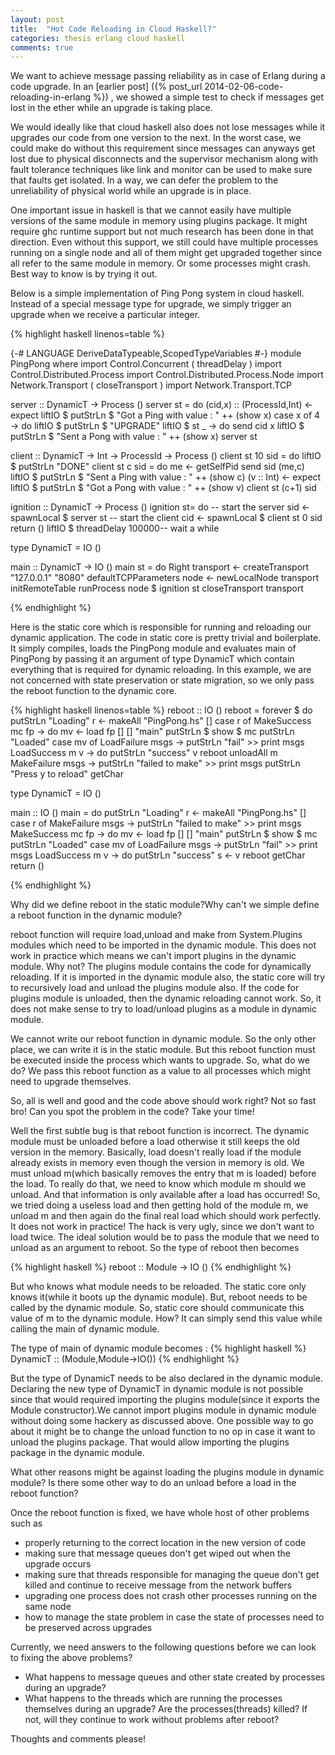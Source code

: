 ```yaml
---
layout: post
title:  "Hot Code Reloading in Cloud Haskell?"
categories: thesis erlang cloud haskell
comments: true
---
```


We want to achieve message passing reliability as in case of Erlang
during a code upgrade.  In an [earlier post] ({% post_url 2014-02-06-code-reloading-in-erlang %}) , we showed a simple test to
check if messages get lost in the ether while an upgrade is taking
place.

We would ideally like that cloud haskell also does not lose
messages while it upgrades our code from one version to the next.
In the worst case, we could make do without this requirement since
messages can anyways get lost due to physical disconnects and the
supervisor mechanism along with fault tolerance techniques like link
and monitor can be used to make sure that faults get isolated. In a
way, we can defer the problem to the unreliability of physical world
while an upgrade is in place.

One important issue in haskell is that we cannot easily have multiple
versions of the same module in memory using plugins package. It might
require ghc runtime support but not much research has been done in
that direction. Even without this support, we still could have
multiple processes running on a single node and all of them might get
upgraded together since all refer to the same module in memory. Or
some processes might crash. Best way to know is by trying it out.

Below is a simple implementation of Ping Pong system in cloud
haskell. Instead of a special message type for upgrade, we simply
trigger an upgrade when we receive a particular integer.

{% highlight haskell linenos=table %}

{-# LANGUAGE DeriveDataTypeable,ScopedTypeVariables #-}
module PingPong where
import Control.Concurrent ( threadDelay )
import Control.Distributed.Process
import Control.Distributed.Process.Node
import Network.Transport ( closeTransport )
import Network.Transport.TCP

server :: DynamicT -> Process ()
server st = do
    (cid,x) :: (ProcessId,Int) <- expect
    liftIO $ putStrLn $ "Got  a Ping with value : " ++ (show x)
    case x of
      4 -> do
        liftIO $ putStrLn $ "UPGRADE"
        liftIO $ st
      _ -> do
        send cid x
        liftIO $ putStrLn $ "Sent a Pong with value : " ++ (show x)
        server st

client :: DynamicT -> Int -> ProcessId -> Process ()
client st 10 sid = do
  liftIO $ putStrLn "DONE"
client st c sid = do
  me <- getSelfPid
  send sid (me,c)
  liftIO $ putStrLn $ "Sent a Ping with value : " ++ (show c)
  (v :: Int) <- expect
  liftIO $ putStrLn $ "Got  a Pong with value : " ++ (show v)
  client st (c+1) sid

ignition :: DynamicT -> Process ()
ignition st= do
    -- start the server
    sid <- spawnLocal $ server st
    -- start the client
    cid <- spawnLocal $ client st 0 sid
    return ()
    liftIO $ threadDelay 100000-- wait a while

type DynamicT = IO ()

main :: DynamicT -> IO ()
main st = do
    Right transport <- createTransport "127.0.0.1" "8080"
                            defaultTCPParameters
    node <- newLocalNode transport initRemoteTable
    runProcess node $ ignition st
    closeTransport transport

{% endhighlight %}

Here is the static core which is responsible for running and reloading
our dynamic application. The code in static core is pretty trivial
and boilerplate. It simply compiles, loads the PingPong module and
evaluates main of PingPong by passing it an argument of type DynamicT
which contain everything that is required for dynamic reloading. In
this example, we are not concerned with state preservation or state
migration, so we only pass the reboot function to the dynamic core.

{% highlight haskell linenos=table %}
reboot :: IO ()
reboot = forever $ do
  putStrLn "Loading"
  r <- makeAll "PingPong.hs" []
  case r of
    MakeSuccess mc fp -> do
      mv <- load fp [] [] "main"
      putStrLn $ show $ mc
      putStrLn "Loaded"
      case mv of
        LoadFailure msgs -> putStrLn "fail" >> print msgs
        LoadSuccess m v -> do
        putStrLn "success"
        v reboot
        unloadAll m
    MakeFailure msgs -> putStrLn "failed to make" >> print msgs
  putStrLn "Press y to reload"
  getChar

type DynamicT = IO ()

main :: IO ()
main = do
  putStrLn "Loading"
  r <- makeAll "PingPong.hs" []
  case r of
    MakeFailure msgs -> putStrLn "failed to make" >> print msgs
    MakeSuccess mc fp -> do
      mv <- load fp [] [] "main"
      putStrLn $ show $ mc
      putStrLn "Loaded"
      case mv of
        LoadFailure msgs -> putStrLn "fail" >> print msgs
        LoadSuccess m v -> do
        putStrLn "success"
        s <- v reboot
        getChar
        return ()

{% endhighlight %}


Why did we define reboot in the static module?Why can't we simple
define a reboot function in the dynamic module?

reboot function will require load,unload and make from System.Plugins
modules which need to be imported in the dynamic module. This does not
work in practice which means we can't import plugins in the dynamic
module. Why not? The plugins module contains the code for dynamically
reloading. If it is imported in the dynamic module also, the static
core will try to recursively load and unload the plugins module
also. If the code for plugins module is unloaded, then the dynamic
reloading cannot work. So, it does not make sense to try to
load/unload plugins as a module in dynamic module.

We cannot write our reboot function in dynamic module. So the only
other place, we can write it is in the static module. But this reboot
function must be executed inside the process which wants to
upgrade. So, what do we do? We pass this reboot function as a value to
all processes which might need to upgrade themselves.

So, all is well and good and the code above should work right? Not so
fast bro! Can you spot the problem in the code? Take your time!

Well the first subtle bug is that reboot function is incorrect. The
dynamic module must be unloaded before a load otherwise it still keeps
the old version in the memory. Basically, load doesn't really load if
the module already exists in memory even though the version in memory
is old. We must unload m(which basically removes the entry that m is
loaded) before the load. To really do that, we need to know which
module m should we unload. And that information is only available
after a load has occurred! So, we tried doing a useless load and then
getting hold of the module m, we unload m  and then again do the final
real load which should work perfectly. It does not work in practice!
The hack is very ugly, since we don't want to load twice.
The ideal solution would be to pass the module that we need to unload
as an argument to reboot. So the type of reboot then becomes

{% highlight haskell %}
reboot :: Module -> IO ()
{% endhighlight %}

But who knows what module needs to be reloaded. The static core only
knows it(while it boots up the dynamic module). But, reboot needs to
be called by the dynamic module. So, static core should communicate
this value of m to the dynamic module. How? It can simply send this
value while calling the main of dynamic module.

The type of main of dynamic module becomes :
{% highlight haskell %}
DynamicT :: (Module,Module->IO())
{% endhighlight %}

But the type of DynamicT needs to be also declared in the dynamic
module. Declaring the new type of DynamicT in dynamic module is not
possible since that would required importing the plugins module(since
it exports the Module constructor).We cannot import plugins module in
dynamic module without doing some hackery as discussed above.
One possible way to go about it might be to change the unload function
to no op in case it want to unload the plugins package. That would
allow importing the plugins package in the dynamic module.

What other reasons might be against loading the plugins module in
dynamic module? Is there some other way to do an unload before a load
in the reboot function?

Once the reboot function is fixed, we have whole host of other
problems such as

* properly returning to the correct location in the new version of
code
* making sure that message queues don't get wiped out when the upgrade
  occurs
* making sure that threads responsible for managing the queue don't
  get killed and continue to receive message from the network buffers
* upgrading one process does not crash other processes running on the
  same node
* how to manage the state problem in case the state of processes need
  to be preserved across upgrades

Currently, we need answers to the following questions before we can
look to fixing the above problems?

* What happens to message queues and other state created by processes
  during an upgrade?
* What happens to the threads which are running the processes themselves during
  an upgrade? Are the processes(threads) killed? If not, will they
  continue to work without problems after reboot?

Thoughts and comments please!
